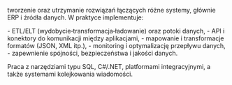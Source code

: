 ﻿ tworzenie oraz utrzymanie rozwiązań łączących różne systemy, głównie ERP i źródła danych. W praktyce implementuje:

- ETL/ELT (wydobycie‑transformacja‑ładowanie) oraz potoki danych,
- API i konektory do komunikacji między aplikacjami,
- mapowanie i transformacje formatów (JSON, XML itp.),
- monitoring i optymalizację przepływu danych,
- zapewnienie spójności, bezpieczeństwa i jakości danych.

Praca z narzędziami typu SQL, C#/.NET, platformami integracyjnymi, a także systemami kolejkowania wiadomości.